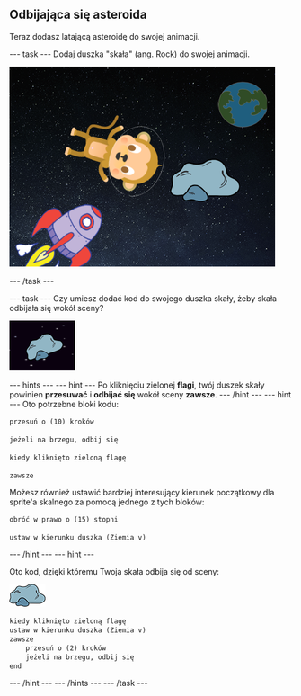## Odbijająca się asteroida

Teraz dodasz latającą asteroidę do swojej animacji.

--- task --- Dodaj duszka "skała" (ang. Rock) do swojej animacji.

![Dodanie duszka skały](images/space-rock-sprite.png)

--- /task ---

--- task --- Czy umiesz dodać kod do swojego duszka skały, żeby skała odbijała się wokół sceny?

![Testowanie odbijającej się skały](images/space-bounce-test.png)

--- hints --- --- hint --- Po kliknięciu zielonej **flagi**, twój duszek skały powinien **przesuwać** i **odbijać się** wokół sceny **zawsze**. --- /hint --- --- hint --- Oto potrzebne bloki kodu:

```blocks3
przesuń o (10) kroków

jeżeli na brzegu, odbij się

kiedy kliknięto zieloną flagę

zawsze
```

Możesz również ustawić bardziej interesujący kierunek początkowy dla sprite'a skalnego za pomocą jednego z tych bloków:

```blocks3
obróć w prawo o (15) stopni

ustaw w kierunku duszka (Ziemia v)
```

--- /hint --- --- hint ---

Oto kod, dzięki któremu Twoja skała odbija się od sceny:

![Duszek skały](images/sprite-rock.png)

```blocks3
kiedy kliknięto zieloną flagę
ustaw w kierunku duszka (Ziemia v)
zawsze 
    przesuń o (2) kroków
    jeżeli na brzegu, odbij się
end
```

--- /hint --- --- /hints --- --- /task ---